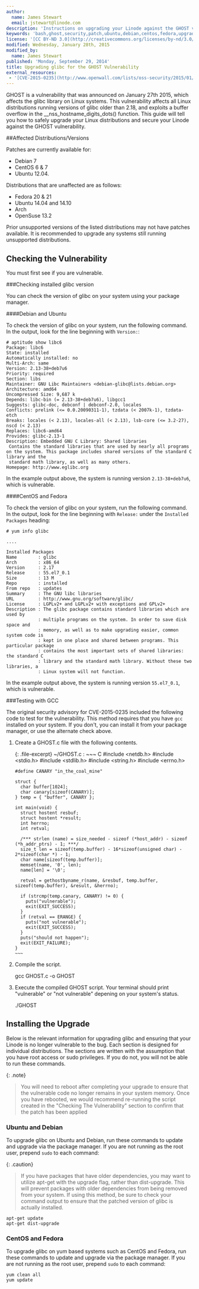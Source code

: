 ```yaml
---
author:
  name: James Stewart
  email: jstewart@linode.com
description: 'Instructions on upgrading your Linode against the GHOST vulnerability.'
keywords: 'bash,ghost,security,patch,ubuntu,debian,centos,fedora,upgrade'
license: '[CC BY-ND 3.0](http://creativecommons.org/licenses/by-nd/3.0/us/)'
modified: Wednesday, January 28th, 2015
modified_by:
  name: James Stewart
published: 'Monday, September 29, 2014'
title: Upgrading glibc for the GHOST Vulnerability
external_resources:
 - '[CVE-2015-0235](http://www.openwall.com/lists/oss-security/2015/01/27/9)'
---
```


GHOST is a vulnerability that was announced on January 27th 2015, which affects the glibc library on Linux systems.  This vulnerability affects all Linux distributions running versions of glibc older than 2.18, and exploits a buffer overflow in the __nss_hostname_digits_dots() function. This guide will tell you how to safely upgrade your Linux distributions and secure your Linode against the GHOST vulnerability.

##Affected Distributions/Versions

Patches are currently available for:

* Debian 7
* CentOS 6 & 7
* Ubuntu 12.04.

Distributions that are unaffected are as follows:

* Fedora 20 & 21
* Ubuntu 14.04 and 14.10
* Arch
* OpenSuse 13.2

Prior unsupported versions of the listed distributions may not have patches available.  It is recommended to upgrade any systems still running unsupported distributions.

## Checking the Vulnerability

You must first see if you are vulnerable.

###Checking installed glibc version

You can check the version of glibc on your system using your package manager.

####Debian and Ubuntu

To check the version of glibc on your system, run the following command. In the output, look for the line beginning with `Version:`:

    # aptitude show libc6
    Package: libc6
    State: installed
    Automatically installed: no
    Multi-Arch: same
    Version: 2.13-38+deb7u6
    Priority: required
    Section: libs
    Maintainer: GNU Libc Maintainers <debian-glibc@lists.debian.org>
    Architecture: amd64
    Uncompressed Size: 9,687 k
    Depends: libc-bin (= 2.13-38+deb7u6), libgcc1
    Suggests: glibc-doc, debconf | debconf-2.0, locales
    Conflicts: prelink (<= 0.0.20090311-1), tzdata (< 2007k-1), tzdata-etch
    Breaks: locales (< 2.13), locales-all (< 2.13), lsb-core (<= 3.2-27), nscd (< 2.13)
    Replaces: libc6-amd64
    Provides: glibc-2.13-1
    Description: Embedded GNU C Library: Shared libraries
     Contains the standard libraries that are used by nearly all programs on the system. This package includes shared versions of the standard C library and the
     standard math library, as well as many others.
    Homepage: http://www.eglibc.org

In the example output above, the system is running version `2.13-38+deb7u6`, which is vulnerable.

####CentOS and Fedora

To check the version of glibc on your system, run the following command. In the output, look for the line beginning with `Release:` under the `Installed Packages` heading:

    # yum info glibc
    
    ....
    
    Installed Packages
    Name        : glibc
    Arch        : x86_64
    Version     : 2.17
    Release     : 55.el7_0.1
    Size        : 13 M
    Repo        : installed
    From repo   : updates
    Summary     : The GNU libc libraries
    URL         : http://www.gnu.org/software/glibc/
    License     : LGPLv2+ and LGPLv2+ with exceptions and GPLv2+
    Description : The glibc package contains standard libraries which are used by
                : multiple programs on the system. In order to save disk space and
                : memory, as well as to make upgrading easier, common system code is
                : kept in one place and shared between programs. This particular package
                : contains the most important sets of shared libraries: the standard C
                : library and the standard math library. Without these two libraries, a
                : Linux system will not function.

In the example output above, the system is running version `55.el7_0.1`, which is vulnerable.

###Testing with GCC

The original security advisory for CVE-2015-0235 included the following code to test for the vulnerability. This method requires that you have `gcc` installed on your system. If you don't, you can install it from your package manager, or use the alternate check above.

1.  Create a GHOST.c file with the following contents.

    {: .file-excerpt}
    ~/GHOST.c
    :   ~~~ C
        #include <netdb.h>
        #include <stdio.h>
        #include <stdlib.h>
        #include <string.h>
        #include <errno.h>

        #define CANARY "in_the_coal_mine"

        struct {
          char buffer[1024];
          char canary[sizeof(CANARY)];
        } temp = { "buffer", CANARY };

        int main(void) {
          struct hostent resbuf;
          struct hostent *result;
          int herrno;
          int retval;

          /*** strlen (name) = size_needed - sizeof (*host_addr) - sizeof (*h_addr_ptrs) - 1; ***/
          size_t len = sizeof(temp.buffer) - 16*sizeof(unsigned char) - 2*sizeof(char *) - 1;
          char name[sizeof(temp.buffer)];
          memset(name, '0', len);
          name[len] = '\0';

          retval = gethostbyname_r(name, &resbuf, temp.buffer, sizeof(temp.buffer), &result, &herrno);

          if (strcmp(temp.canary, CANARY) != 0) {
            puts("vulnerable");
            exit(EXIT_SUCCESS);
          }
          if (retval == ERANGE) {
            puts("not vulnerable");
            exit(EXIT_SUCCESS);
          }
          puts("should not happen");
          exit(EXIT_FAILURE);
        }
        ~~~

2.  Compile the script.

    gcc GHOST.c -o GHOST

3.  Execute the compiled GHOST script.  Your terminal should print "vulnerable" or "not vulnerable" depening on your system's status.

    ./GHOST

## Installing the Upgrade

Below is the relevant information for upgrading glibc and ensuring that your Linode is no longer vulnerable to the bug. Each section is designed for individual distributions. The sections are written with the assumption that you have root access or sudo privileges. If you do not, you will not be able to run these commands.

{: .note}
>You will need to reboot after completing your upgrade to ensure that the vulnerable code no longer remains in your system memory.  Once you have rebooted, we would recommend re-running the script created in the "Checking The Vulnerability" section to confirm that the patch has been applied

### Ubuntu and Debian

To upgrade glibc on Ubuntu and Debian, run these commands to update and upgrade via the package manager. If you are not running as the root user, prepend `sudo` to each command:

{: .caution}
>If you have packages that have older dependencies, you may want to utilize apt-get with the upgrade flag, rather than dist-upgrade.  This will prevent packages with older dependencies from being removed from your system.  If using this method, be sure to check your command output to ensure that the patched version of glibc is actually installed.

	apt-get update
	apt-get dist-upgrade

### CentOS and Fedora

To upgrade glibc on yum based systems such as CentOS and Fedora, run these commands to update and upgrade via the package manager. If you are not running as the root user, prepend `sudo` to each command:

	yum clean all
	yum update
